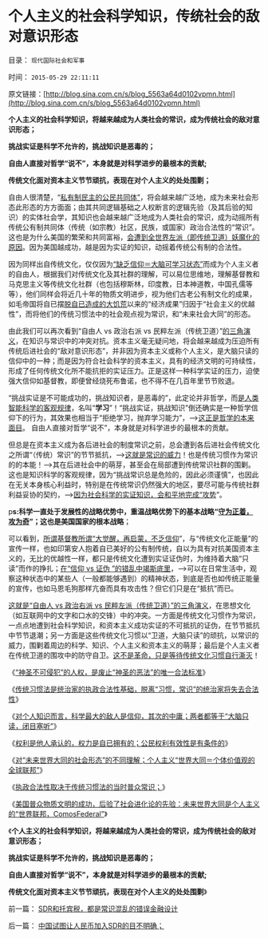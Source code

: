 # 个人主义的社会科学知识，传统社会的敌对意识形态

目录： `现代国际社会和军事` 

时间： `2015-05-29 22:11:11` 

原文链接：[http://blog.sina.com.cn/s/blog_5563a64d0102vpmn.html](http://blog.sina.com.cn/s/blog_5563a64d0102vpmn.html)

**个人主义的社会科学知识，将越来越成为人类社会的常识，成为传统社会的敌对意识形态；**

**挑战实证是科学不允许的，挑战知识是恶毒的；**

**自由人直接对哲学“说不”，本身就是对科学进步的最根本的贡献;**

**传统文化面对资本主义节节顽抗，表现在对个人主义的处处围剿；**



自由人很清楚，“[私有制民主的公民共同体”](../../../2011/4/20/ComosFederal重温费城立宪会议.md)，将会越来越广泛地，成为未来社会形态此形态的方方面面；由其共同逻辑基础之人权断言的逻辑先验（及其后验的知识）的实体社会学，其知识也会越来越广泛地成为人类社会的常识，成为动摇所有传统公有制共同体（传统（如宗教）社区，民族，或国家）政治合法性的“常识”。这也是为什么美国的繁荣和共同富裕，[会遭到全世界左派（即传统卫道）妖魔化的原因](../../../2011/1/19/“妖魔化美国”有全球“统一战线”.md)。因为美国越成功，越是因为实证的知识，动摇着传统公有制的合法性。

因为同样出自传统文化，仅仅因为[“缺乏信仰＝大脑可学习状态”](../../../2015/5/24/科学最大的敌人是信仰，其次是中庸.md)而成为个人主义者的自由人，根据我们对传统文化及其社群的理解，可以易位思维地，理解基督教和马克思主义等传统文化社群（也包括穆斯林，印度教，日本神道教，中国孔儒等等），他们同样会将近几十年的物质文明进步，视为他们古老公有制文化的成果，如毛帝国将自已摆[脱自已造成的大饥荒](http://darthvad.blog.163.com/blog/static/5339947020111194845411/)以来的“经济成果”归因于“社会主义的优越性”，而将他们的传统习惯法中的社会观点视为常识，和“未来社会大同”的形态。

由此我们可以再次看到“自由人 vs 政治右派 vs 民粹左派（传统卫道）”[的三角演义](../../../2010/1/18/被中国文化反对的民主就是公有制本身.md)，在知识与常识中的冲突对抗。资本主义毫无疑问地，将会越来越成为压迫所有传统后进社会的“敌对意识形态”，并非因为资本主义或称个人主义，是大脑只读的信仰中的一种；而是因为符合社会科学的资本主义，具有的经济文明的可持续性，形成了任何传统文化所不能抗拒的实证压力。正是这样一种科学实证的压力，迫使强大信仰如基督教，即便曾经烧死布鲁诺，也不得不在几百年里节节败退。

“挑战实证是不可能成功的，挑战知识者，是恶毒的”，此定论并非哲学，而[是人类智能科学的客观规律](../../../2014/3/10/知识科学,素质教育与填鸭工程的冲突.md)，名叫“**学习**”！“挑战实证，挑战知识”倒还确实是一种哲学信仰下的行为，其效果也相当于“拒绝学习，抛弃学习能力”，——>[这正是哲学的本来面目](../../../2011/3/1/哲学是聪明人的避难所.md)。
自由人直接对哲学“说不”，本身就是对科学进步的最根本的贡献。

但总是在资本主义成为各后进社会的制度常识之前，总会遭到各后进社会传统文化之所谓“（传统）常识”的节节抵抗，——>[这就是常识的威力](../../../2015/5/21/常识对合法性的检验，德治与法治现实冲突的一系列案例；.md)！也是传统习惯作为常识的的本能！——>其在后进社会中的萌芽，甚至会在局部遭到传统常识社群的围剿。这也是知识科学的客观规律，因为“挑战常识总是危险的，因此必须谨慎”，也因此在无关本身核心利益时，特别是在传统常识仍然强大的地区，要尽可能与传统社群利益妥协的契约，——>[因为社会科学的实证知识，会和平地完成“攻势](../../../2014/10/24/革命不是民主的通道，不要把煽动革命，当成“启蒙，为民主作贡献”.md)”。

p**s:科学一直处于发展性的战略优势中，重温战略优势下的基本战略“[守为正着，攻为奇](../../../2013/11/3/围棋悟道“公有制你死我活，资本主义互利合作泯恩仇”.md)”；这也是美国国家的根本战略**；

可以看到，[所谓基督教所谓“大觉醒，再启蒙，不乏信仰](../../../2015/4/12/基督教祸害北美的“大觉醒，宗教再启蒙”及其贪天之功.md)”，与“传统文化正能量”的宣传一样，也如印第安人抱着自已美好的公有制传统，自以为具有对抗美国资本主义的，无比的优越性一样，都只是传统文化遭到实证证伪时，为维持着大脑“只读”而作的挣扎；[在“信仰
vs 证伪
”的错乱中竭斯底里](../../../2013/8/29/围剿个体意识主权“绝对的腐败”的“不缺信仰”的歇斯底里.md)，——>可以在日常生活中，观察这种状态中的某些人（一般都能够遇到）的精神状态，到底是否也如传统正能量的宣传，也如马恩毛狗那样亢奋而具有攻击性？但它们只是在“抵抗”而已。

[这就是“自由人 vs
政治右派 vs
民粹左派（传统卫道）”的三角演义](../../../2013/6/1/社会进化论解译“把权力关进笼子，把权利放出来”.md)，在思想文化（如互联网中的文字和口水的交锋）中的冲突。一方面是传统文化习惯作为常识，一点点地遭到社会科学知识，和资本主义成功实证的不可抵抗的证伪，在节节抵抗中节节退潮；另一方面是这些传统文化习惯以“卫道，大脑只读”的顽抗，以常识的威力，围剿着周边的科学、知识、个人主义和资本主义的萌芽；最后是个人主义者在传统卫道的围攻中的防守自卫。[这不是革命，只是等待传统文化习惯自行澌灭](../../../2013/8/31/物竞天择确保了“民主政治”在时间史上的唯一合法性.md)！

《[“神圣不可侵犯”的人权，是废止“神圣的恶法”的唯一合法标准](../../../2015/5/22/法律是神圣的，但不是“神圣不可侵犯的”.md)》

《[传统习惯法是统治家的执政合法性基础，脱离“习惯，常识”的统治家将失去合法性](../../../2015/5/23/常识是对合法性的检验，“人民没信仰，公信力下降”的社会学解读；.md)》

《[对个人知识而言，科学最大的敌人是信仰，其次的中庸；两者都等于“大脑只读，闭目塞听”](../../../2015/5/24/科学最大的敌人是信仰，其次是中庸.md)》

《[权利是他人承认的，权力是自已拥有的；公民权利有效性是有条件的](../../../2015/5/25/人权是天赋的，公民权利不是天赋的，公民社会最根本的法学常识.md)》

《[对“未来世界大同的社会形态”的不同理解；个人主义“世界大同＝个体价值观的全球联邦”](../../../2015/5/26/不同的人对“未来世界大同的社会形态”的不同理解；.md)》

《[执政合法性取决于传统习惯法的当时普众常识；](../../../2015/5/27/执政合法性取决于传统习惯法的当时普众常识；.md)》

《[美国普众物质文明的成功，后验了社会进化论的先验：未来世界大同是个人主义的“世界联邦，ComosFederal”](../../../2015/5/28/美国普众物质文明的成功，后验了社会进化论的先验.md)》

《**个人主义的社会科学知识，将越来越成为人类社会的常识，成为传统社会的敌对意识形态；**

**挑战实证是科学不允许的，挑战知识是恶毒的；**

**自由人直接对哲学“说不”，本身就是对科学进步的最根本的贡献;**

**传统文化面对资本主义节节顽抗，表现在对个人主义的处处围剿**》

前一篇： [SDR和托宾税，都是常识混乱的错误金融设计](../../../2015/5/29/SDR和托宾税，都是常识混乱的错误金融设计.md)

后一篇： [中国试图让人民币加入SDR的目不明确；](../../../2015/5/28/中国试图让人民币加入SDR的目不明确；.md)

